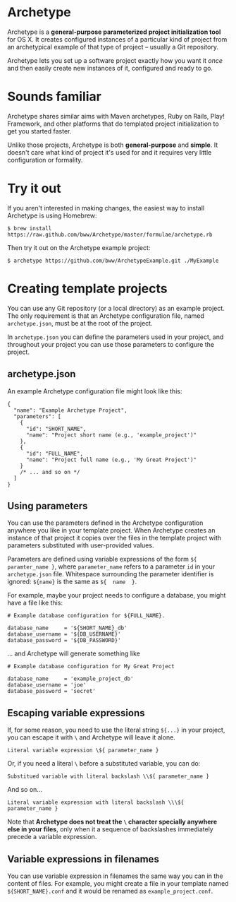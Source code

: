 # Archetype
Archetype is a **general-purpose parameterized project initialization tool** for OS X. It creates configured instances of a particular kind of project from an archetypical example of that type of project – usually a Git repository.

Archetype lets you set up a software project exactly how you want it *once* and then easily create new instances of it, configured and ready to go.

# Sounds familiar
Archetype shares similar aims with Maven archetypes, Ruby on Rails, Play! Framework, and other platforms that do templated project initialization to get you started faster.

Unlike those projects, Archetype is both **general-purpose** and **simple**. It doesn't care what kind of project it's used for and it requires very little configuration or formality.

# Try it out
If you aren't interested in making changes, the easiest way to install Archetype is using Homebrew:

	$ brew install https://raw.github.com/bww/Archetype/master/formulae/archetype.rb

Then try it out on the Archetype example project:

	$ archetype https://github.com/bww/ArchetypeExample.git ./MyExample
		
# Creating template projects
You can use any Git repository (or a local directory) as an example project. The only requirement is that an Archetype configuration file, named `archetype.json`, must be at the root of the project.

In `archetype.json` you can define the parameters used in your project, and throughout your project you can use those parameters to configure the project.

## archetype.json
An example Archetype configuration file might look like this:

	{
	  "name": "Example Archetype Project",
	  "parameters": [
	    {
	      "id": "SHORT_NAME",
	      "name": "Project short name (e.g., 'example_project')"
	    },
	    {
	      "id": "FULL_NAME",
	      "name": "Project full name (e.g., 'My Great Project')"
	    }
	    /* ... and so on */ 
	  ]
	}

## Using parameters
You can use the parameters defined in the Archetype configuration anywhere you like in your template project. When Archetype creates an instance of that project it copies over the files in the template project with parameters substituted with user-provided values.

Parameters are defined using variable expressions of the form `${ paramter_name }`, where `parameter_name` refers to a parameter `id` in your `archetype.json` file. Whitespace surrounding the parameter identifier is ignored: `${name}` is the same as `${  name  }`.

For example, maybe your project needs to configure a database, you might have a file like this:

	# Example database configuration for ${FULL_NAME}.
	
	database_name     = '${SHORT_NAME}_db'
	database_username = '${DB_USERNAME}'
	database_password = '${DB_PASSWORD}'

... and Archetype will generate something like

	# Example database configuration for My Great Project
	
	database_name     = 'example_project_db'
	database_username = 'joe'
	database_password = 'secret'

## Escaping variable expressions
If, for some reason, you need to use the literal string `${...}` in your project, you can escape it with `\` and Archetype will leave it alone.

	Literal variable expression \${ parameter_name }

Or, if you need a literal `\` before a substituted variable, you can do:

	Substitued variable with literal backslash \\${ parameter_name }

And so on...

	Literal variable expression with literal backslash \\\${ parameter_name }

Note that **Archetype does not treat the `\` character specially anywhere else in your files**, only when it a sequence of backslashes immediately precede a variable expression.

## Variable expressions in filenames
You can use variable expression in filenames the same way you can in the content of files. For example, you might create a file in your template named `${SHORT_NAME}.conf` and it would be renamed as `example_project.conf`.

